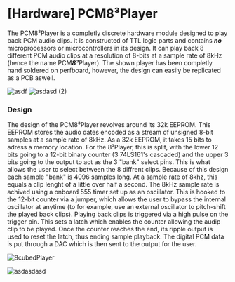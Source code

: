 # [Hardware] PCM8³Player
The PCM8³Player is a completly discrete hardware module designed to play back PCM audio clips. It is constructed of TTL logic parts and contains ***no*** microprocessors or microcontrollers in its design. It can play back 8 different PCM audio clips at a resolution of 8-bits at a sample rate of 8kHz (hence the name PCM***8³***Player). The shown player has been completly hand soldered on perfboard, however, the design can easily be replicated as a PCB aswell.

![asdf](https://user-images.githubusercontent.com/17792367/136730472-d3723425-0bc8-43a6-8f51-a039c1a7663e.jpg)
![asdasd (2)](https://user-images.githubusercontent.com/17792367/136730481-324cb973-8789-4cba-b0d9-a50652f755bc.jpg)

### Design
The design of the PCM8³Player revolves around its 32k EEPROM. This EEPROM stores the audio dates encoded as a stream of unsigned 8-bit samples at a sample rate of 8kHz. As a 32k EEPROM, it takes 15 bits to adress a memory location. For the 8³Player, this is split, with the lower 12 bits going to a 12-bit binary counter (3 74LS161's cascaded) and the upper 3 bits going to the output to act as the 3 "bank" select pins. This is what allows the user to select between the 8 diffrent clips. Because of this design each sample "bank" is 4096 samples long. At a sample rate of 8khz, this equals a clip lenght of a little over half a second. The 8kHz sample rate is achived using a onboard 555 timer set up as an oscillator. This is hooked to the 12-bit counter via a jumper, which allows the user to bypass the internal oscillator at anytime (to for example, use an external oscillator to pitch-shift the played back clips). Playing back clips is triggered via a high pulse on the trigger pin. This sets a latch which enables the counter allowing the audip clip to be played. Once the counter reaches the end, its ripple output is used to reset the latch, thus ending sample playback. The digital PCM data is put through a DAC which is then sent to the output for the user.

![8cubedPlayer](https://user-images.githubusercontent.com/17792367/136813825-6187d8ff-2bd1-4b45-9fb4-2fe39431ac7b.png)


![asdasdasd](https://user-images.githubusercontent.com/17792367/136730482-9491715f-46de-4d10-a8ca-2c18980ad210.jpg)
